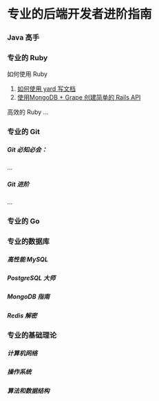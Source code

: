 # 专业的后端开发者进阶指南

### Java 高手
### 专业的 Ruby

如何使用 Ruby
1. [如何使用 yard 写文档](https://github.com/xiao2shiqi/strongest_programmer/blob/main/ruby/how_usr_ruby/1_how_to_use_yard.md)
2. [使用MongoDB + Grape 创建简单的 Rails API](https://github.com/xiao2shiqi/strongest_programmer/blob/main/ruby/how_usr_ruby/2_create_a_simple_rails_api.md)

高效的 Ruby 
...

### 专业的 Git 

##### Git 必知必会：
...

##### Git 进阶
...

### 专业的 Go
### 专业的数据库

##### 高性能 MySQL 
##### PostgreSQL 大师
##### MongoDB 指南
##### Redis 解密


### 专业的基础理论 

##### 计算机网络
##### 操作系统
##### 算法和数据结构


